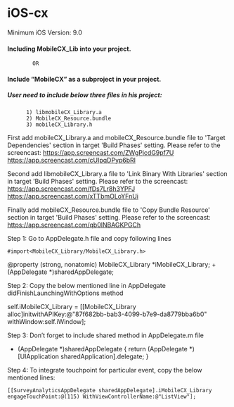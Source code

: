 # iOS-cx
   Minimum iOS Version: 9.0

#### Including MobileCX_Lib into your project.
            OR
#### Include “MobileCX” as a subproject in your project.

##### User need to include below three files in his project:
          1) libmobileCX_Library.a
          2) MobileCX_Resource.bundle
          3) mobileCX_Library.h


First add mobileCX_Library.a and mobileCX_Resource.bundle file to 'Target Dependencies' section  in target 'Build Phases' setting. 
Please refer to the screencast: https://app.screencast.com/ZWgPjcdG9pf7U
                                https://app.screencast.com/cUIpqDPyp6bRl

Second add libmobileCX_Library.a file to 'Link Binary With Libraries' section in target 'Build Phases' setting. 
Please refer to the screencast: https://app.screencast.com/fDs7Lr8h3YPFJ
                                 https://app.screencast.com/xTTbmOLoYFnUi


Finally add mobileCX_Resource.bundle file to 'Copy Bundle Resource' section in target 'Build Phases' setting. 
Please refer to the screencast: https://app.screencast.com/qb0lNBAGKPGCh

Step 1:
    Go to AppDelegate.h file and copy following lines

    #import<MobileCX_Library/MobileCX_Library.h>  
   @property (strong, nonatomic) MobileCX_Library *iMobileCX_Library;
    + (AppDelegate *)sharedAppDelegate;

Step 2:
    Copy the below mentioned line in AppDelegate didFinishLaunchingWithOptions method

self.iMobileCX_Library = [[MobileCX_Library alloc]initwithAPIKey:@"87f682bb-bab3-4099-b7e9-da8779bba6b0" withWindow:self.iWindow];


 Step 3:
    Don’t forget to include shared method in AppDelegate.m file

+ (AppDelegate *)sharedAppDelegate {
    return (AppDelegate *)[UIApplication sharedApplication].delegate;
}

 Step 4: 
    To integrate touchpoint for particular event, copy the below mentioned lines:

    [[SurveyAnalyticsAppDelegate sharedAppDelegate].iMobileCX_Library engageTouchPoint:@(115) WithViewControllerName:@"ListView"];

